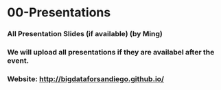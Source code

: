 # 00-Presentations
### All Presentation Slides (if available) (by Ming)
### We will upload all presentations if they are availabel after the event.
### Website:  http://bigdataforsandiego.github.io/

